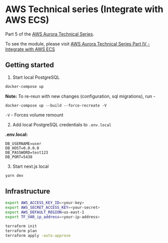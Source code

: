 # AWS Technical series (Integrate with AWS ECS)

Part 5 of the [AWS Aurora Technical Series](https://www.jerrychang.ca/writing/aws-aurora-technical-series).

To see the module, please visit [AWS Aurora Technical Series Part IV - Integrate with AWS ECS](https://www.jerrychang.ca/writing/aws-aurora-technical-series-integrate-with-aws-ecs)

## Getting started

1. Start local PostgreSQL

```sh
docker-compose up
```

**Note:** To re-reun with new changes (configuration, sql migrations), run - 

```
docker-compose up --build --force-recreate -V
```

`-V` - Forces volume remount

2. Add local PostgreSQL credentials to `.env.local`

**.env.local:**

```
DB_USERNAME=user
DB_HOST=0.0.0.0
DB_PASSWORD=test123
DB_PORT=5438
```

3. Start next.js local

```sh
yarn dev
```

## Infrastructure

```sh
export AWS_ACCESS_KEY_ID=<your-key>
export AWS_SECRET_ACCESS_KEY=<your-secret>
export AWS_DEFAULT_REGION=us-east-1
export TF_VAR_ip_address=<your-ip-address>

terraform init
terraform plan
terraform apply -auto-approve
```
